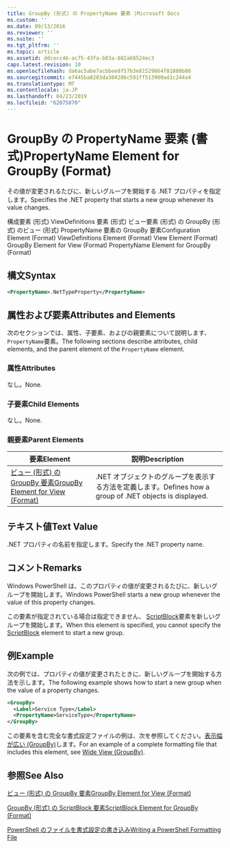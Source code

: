 ```yaml
---
title: GroupBy (形式) の PropertyName 要素 |Microsoft Docs
ms.custom: ''
ms.date: 09/13/2016
ms.reviewer: ''
ms.suite: ''
ms.tgt_pltfrm: ''
ms.topic: article
ms.assetid: ddcecc46-ac75-43fa-b03a-802a68524ec3
caps.latest.revision: 10
ms.openlocfilehash: da6ac5abe7acbbee8f57b3e81529664f81800b86
ms.sourcegitcommit: e7445ba8203da304286c591ff513900ad1c244a4
ms.translationtype: MT
ms.contentlocale: ja-JP
ms.lasthandoff: 04/23/2019
ms.locfileid: "62075870"
---
```

# <a name="propertyname-element-for-groupby-format"></a><span data-ttu-id="92ec5-102">GroupBy の PropertyName 要素 (書式)</span><span class="sxs-lookup"><span data-stu-id="92ec5-102">PropertyName Element for GroupBy (Format)</span></span>

<span data-ttu-id="92ec5-103">その値が変更されるたびに、新しいグループを開始する .NET プロパティを指定します。</span><span class="sxs-lookup"><span data-stu-id="92ec5-103">Specifies the .NET property that starts a new group whenever its value changes.</span></span>

<span data-ttu-id="92ec5-104">構成要素 (形式) ViewDefinitions 要素 (形式) ビュー要素 (形式) の GroupBy (形式) のビュー (形式) PropertyName 要素の GroupBy 要素</span><span class="sxs-lookup"><span data-stu-id="92ec5-104">Configuration Element (Format) ViewDefinitions Element (Format) View Element (Format) GroupBy Element for View (Format) PropertyName Element for GroupBy (Format)</span></span>

## <a name="syntax"></a><span data-ttu-id="92ec5-105">構文</span><span class="sxs-lookup"><span data-stu-id="92ec5-105">Syntax</span></span>

```xml
<PropertyName>.NetTypeProperty</PropertyName>
```

## <a name="attributes-and-elements"></a><span data-ttu-id="92ec5-106">属性および要素</span><span class="sxs-lookup"><span data-stu-id="92ec5-106">Attributes and Elements</span></span>

<span data-ttu-id="92ec5-107">次のセクションでは、属性、子要素、およびの親要素について説明します、`PropertyName`要素。</span><span class="sxs-lookup"><span data-stu-id="92ec5-107">The following sections describe attributes, child elements, and the parent element of the `PropertyName` element.</span></span>

### <a name="attributes"></a><span data-ttu-id="92ec5-108">属性</span><span class="sxs-lookup"><span data-stu-id="92ec5-108">Attributes</span></span>

<span data-ttu-id="92ec5-109">なし。</span><span class="sxs-lookup"><span data-stu-id="92ec5-109">None.</span></span>

### <a name="child-elements"></a><span data-ttu-id="92ec5-110">子要素</span><span class="sxs-lookup"><span data-stu-id="92ec5-110">Child Elements</span></span>

<span data-ttu-id="92ec5-111">なし。</span><span class="sxs-lookup"><span data-stu-id="92ec5-111">None.</span></span>

### <a name="parent-elements"></a><span data-ttu-id="92ec5-112">親要素</span><span class="sxs-lookup"><span data-stu-id="92ec5-112">Parent Elements</span></span>

|<span data-ttu-id="92ec5-113">要素</span><span class="sxs-lookup"><span data-stu-id="92ec5-113">Element</span></span>|<span data-ttu-id="92ec5-114">説明</span><span class="sxs-lookup"><span data-stu-id="92ec5-114">Description</span></span>|
|-------------|-----------------|
|[<span data-ttu-id="92ec5-115">ビュー (形式) の GroupBy 要素</span><span class="sxs-lookup"><span data-stu-id="92ec5-115">GroupBy Element for View (Format)</span></span>](./groupby-element-for-view-format.md)|<span data-ttu-id="92ec5-116">.NET オブジェクトのグループを表示する方法を定義します。</span><span class="sxs-lookup"><span data-stu-id="92ec5-116">Defines how a group of .NET objects is displayed.</span></span>|

## <a name="text-value"></a><span data-ttu-id="92ec5-117">テキスト値</span><span class="sxs-lookup"><span data-stu-id="92ec5-117">Text Value</span></span>

<span data-ttu-id="92ec5-118">.NET プロパティの名前を指定します。</span><span class="sxs-lookup"><span data-stu-id="92ec5-118">Specify the .NET property name.</span></span>

## <a name="remarks"></a><span data-ttu-id="92ec5-119">コメント</span><span class="sxs-lookup"><span data-stu-id="92ec5-119">Remarks</span></span>

<span data-ttu-id="92ec5-120">Windows PowerShell は、このプロパティの値が変更されるたびに、新しいグループを開始します。</span><span class="sxs-lookup"><span data-stu-id="92ec5-120">Windows PowerShell starts a new group whenever the value of this property changes.</span></span>

<span data-ttu-id="92ec5-121">この要素が指定されている場合は指定できません、 [ScriptBlock](./scriptblock-element-for-groupby-format.md)要素を新しいグループを開始します。</span><span class="sxs-lookup"><span data-stu-id="92ec5-121">When this element is specified, you cannot specify the [ScriptBlock](./scriptblock-element-for-groupby-format.md) element to start a new group.</span></span>

## <a name="example"></a><span data-ttu-id="92ec5-122">例</span><span class="sxs-lookup"><span data-stu-id="92ec5-122">Example</span></span>

<span data-ttu-id="92ec5-123">次の例では、プロパティの値が変更されたときに、新しいグループを開始する方法を示します。</span><span class="sxs-lookup"><span data-stu-id="92ec5-123">The following example shows how to start a new group when the value of a property changes.</span></span>

```xml
<GroupBy>
  <Label>Service Type</Label>
  <PropertyName>ServiceType</PropertyName>
</GroupBy>

```

<span data-ttu-id="92ec5-124">この要素を含む完全な書式設定ファイルの例は、次を参照してください。[表示幅が広い (GroupBy)](./wide-view-groupby.md)します。</span><span class="sxs-lookup"><span data-stu-id="92ec5-124">For an example of a complete formatting file that includes this element, see [Wide View (GroupBy)](./wide-view-groupby.md).</span></span>

## <a name="see-also"></a><span data-ttu-id="92ec5-125">参照</span><span class="sxs-lookup"><span data-stu-id="92ec5-125">See Also</span></span>

[<span data-ttu-id="92ec5-126">ビュー (形式) の GroupBy 要素</span><span class="sxs-lookup"><span data-stu-id="92ec5-126">GroupBy Element for View (Format)</span></span>](./groupby-element-for-view-format.md)

[<span data-ttu-id="92ec5-127">GroupBy (形式) の ScriptBlock 要素</span><span class="sxs-lookup"><span data-stu-id="92ec5-127">ScriptBlock Element for GroupBy (Format)</span></span>](./scriptblock-element-for-groupby-format.md)

[<span data-ttu-id="92ec5-128">PowerShell のファイルを書式設定の書き込み</span><span class="sxs-lookup"><span data-stu-id="92ec5-128">Writing a PowerShell Formatting File</span></span>](./writing-a-powershell-formatting-file.md)
